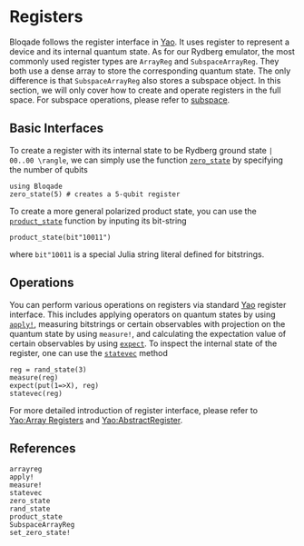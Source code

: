 # Registers

Bloqade follows the register interface in [Yao](https://yaoquantum.org). It uses register to 
represent a device and its internal quantum state.
As for our Rydberg emulator, the most commonly used register types are `ArrayReg`
and `SubspaceArrayReg`. They both use a dense array to store
the corresponding quantum state. The only difference is that `SubspaceArrayReg` also stores
a subspace object. In this section, we will only cover how to create and operate registers in the full space. For subspace operations, please refer to [subspace](@ref). 

## Basic Interfaces


To create a register with its internal state to be Rydberg ground state ``| 00..00 \rangle``, we can simply use 
the function [`zero_state`](@ref) by specifying the number of qubits

```@repl registers
using Bloqade
zero_state(5) # creates a 5-qubit register
```

To create a more general polarized product state, you can use the [`product_state`](@ref) function by inputing its bit-string

```@repl registers
product_state(bit"10011")
```
where `bit"10011` is a special Julia string literal defined for bitstrings.



## Operations

You can perform various operations on registers via standard [Yao](https://yaoquantum.org)
register interface. This includes applying operators on quantum 
states by using [`apply!`](@ref), measuring bitstrings or certain observables with 
projection on the quantum state by using `measure!`, and
calculating the expectation value of certain observables by using 
[`expect`](@ref). To inspect the internal state of the register, one 
can use the [`statevec`](@ref) method


```@repl registers
reg = rand_state(3)
measure(reg)
expect(put(1=>X), reg)
statevec(reg)
```

For more detailed introduction of register interface, please
refer to [Yao:Array Registers](https://docs.yaoquantum.org/dev/man/array_registers.html) and [Yao:AbstractRegister](https://docs.yaoquantum.org/dev/man/registers.html).


## References

```@docs
arrayreg
apply!
measure!
statevec
zero_state
rand_state
product_state
SubspaceArrayReg
set_zero_state!
```
